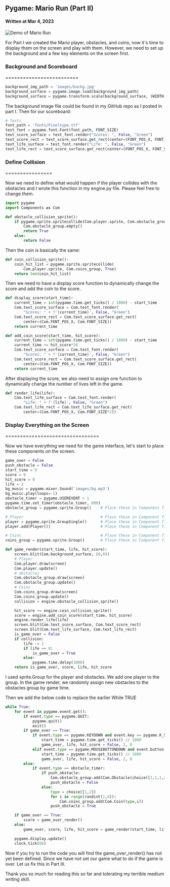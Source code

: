 
## Pygame: Mario Run (Part II)

#### Written at Mar 4, 2023

![Demo of Mario Run](https://miro.medium.com/v2/resize:fit:1200/format:webp/1*GCw3byAR0bXeq2-k4iSeFg.gif)

For Part I we created the Mario player, obstacles, and coins, now it's time to display them on the screen and play with them. However, we need to set up the background and a few key elements on the screen first.

### Background and Scoreboard
=========================

```python
background_img_path = 'images/backg.jpg'
background_surface = pygame.image.load(background_img_path)
background_surface = pygame.transform.scale(background_surface, (WIDTH, HEIGHT))  # (800, 400)
```

The background image file could be found in my GitHub repo as I posted in part I. Then for our scoreboard:

```python
# Texts
font_path = 'fonts/Pixeltype.ttf'
test_font = pygame.font.Font(font_path, FONT_SIZE)
text_score_surface = test_font.render("Scores: ", False, "Green")
text_score_rect = text_score_surface.get_rect(center=(FONT_POS_X, FONT_SIZE))
text_life_surface = test_font.render("Life: ", False, "Green")
text_life_rect = text_score_surface.get_rect(center=(FONT_POS_X, FONT_SIZE*2))
```

### Define Collision
================

Now we need to define what would happen if the player collides with the obstacles and I wrote this function in my engine.py file. Please feel free to change them.

```python
import pygame
import Components as Com

def obstacle_collision_sprite():
    if pygame.sprite.spritecollide(Com.player.sprite, Com.obstacle_group, False):
        Com.obstacle_group.empty()
        return True
    else:
        return False
```

Then the coin is basically the same:

```python
def coin_collision_sprite():
    coin_hit_list = pygame.sprite.spritecollide(
        Com.player.sprite, Com.coins_group, True)
    return len(coin_hit_list)
```

Then we need to have a display score function to dynamically change the score and add the coin to the score.

```python
def display_score(start_time):
    current_time = int(pygame.time.get_ticks() / 1000) - start_time
    Com.text_score_surface = Com.test_font.render(
        "Scores: " + f'{current_time}', False, "Green")
    Com.text_score_rect = Com.text_score_surface.get_rect(
        center=(Com.FONT_POS_X, Com.FONT_SIZE))
    return current_time
```

```python
def add_coin_score(start_time, hit_score):
    current_time = int(pygame.time.get_ticks() / 1000) - start_time
    current_time += hit_score*10
    Com.text_score_surface = Com.test_font.render(
        "Scores: " + f'{current_time}', False, "Green")
    Com.text_score_rect = Com.text_score_surface.get_rect(
        center=(Com.FONT_POS_X, Com.FONT_SIZE))
    return current_time
```

After displaying the score, we also need to assign one function to dynamically change the number of lives left in the game.

```python
def render_life(life):
    Com.text_life_surface = Com.test_font.render(
        "Life: " + f'{life}', False, "Green")
    Com.text_life_rect = Com.text_life_surface.get_rect(
        center=(Com.FONT_POS_X, Com.FONT_SIZE*2))
```

### Display Everything on the Screen
================================

Now we have everything we need for the game interface, let's start to place these components on the screen.

```python
game_over = False
push_obstacle = False
start_time = 0
score = 0
hit_score = 0
life = 2
bg_music = pygame.mixer.Sound('images/bg.mp3')
bg_music.play(loops=-1)
obstacle_timer = pygame.USEREVENT + 1
pygame.time.set_timer(obstacle_timer, 800)
obstacle_group = pygame.sprite.Group()    # Place these in Component file

# Player                                  # Place these in Component file
player = pygame.sprite.GroupSingle()      # Place these in Component file
player.add(Player())                      # Place these in Component file

# Coins                                   # Place these in Component file
coins_group = pygame.sprite.Group()       # Place these in Component file

def game_render(start_time, life, hit_score):
    screen.blit(Com.background_surface, (0,0))
    # Player
    Com.player.draw(screen)
    Com.player.update()
    # obstacles
    Com.obstacle_group.draw(screen)
    Com.obstacle_group.update()
    # Coins
    Com.coins_group.draw(screen)
    Com.coins_group.update()
    collision = engine.obstacle_collision_sprite()

    hit_score += engine.coin_collision_sprite()
    score = engine.add_coin_score(start_time, hit_score)
    engine.render_life(life)
    screen.blit(Com.text_score_surface, Com.text_score_rect)
    screen.blit(Com.text_life_surface, Com.text_life_rect)
    is_game_over = False
    if collision:
        life -= 1
        if life == 0:
            is_game_over = True
        else:
            pygame.time.delay(1000)
    return is_game_over, score, life, hit_score
```

I used sprite.Group for the player and obstacles. We add one player to the group. In the game render, we randomly assign new obstacles to the obstacles group by game time.

Then we add the below code to replace the earlier While TRUE

```python
while True:
    for event in pygame.event.get():
        if event.type == pygame.QUIT:
            pygame.quit()
            exit()
        if game_over == True:
            if event.type == pygame.KEYDOWN and event.key == pygame.K_SPACE:
                start_time = pygame.time.get_ticks() // 1000
                game_over, life, hit_score = False, 2, 0
            elif event.type == pygame.MOUSEBUTTONDOWN and event.button == 1:
                start_time = pygame.time.get_ticks() // 1000
                game_over, life, hit_score = False, 2, 0
        else:
            if event.type == obstacle_timer:
                if push_obstacle:
                    Com.obstacle_group.add(Com.Obstacle(choice([1,1,1,2,2,2,2,3,3,3,3])))
                    push_obstacle = False
                else:
                    type = choice([1,2])
                    for i in range(randint(1,4)):
                        Com.coins_group.add(Com.Coin(type,i))
                    push_obstacle = True

    if game_over == True:
        score = game_over_render()
    else:
        game_over, score, life, hit_score = game_render(start_time, life, hit_score)

    pygame.display.update()
    clock.tick(60)
```

Now if you try to run the code you will find the game_over_render() has not yet been defined. Since we have not set our game what to do if the game is over. Let us fix this in Part III.

Thank you so much for reading this so far and tolerating my terrible medium writing skill.